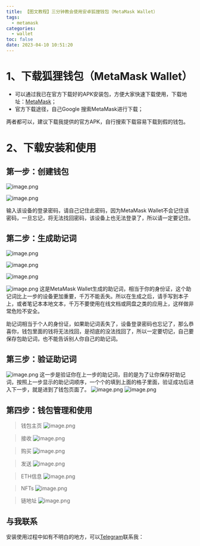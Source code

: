 ```yaml
---
title: 【图文教程】三分钟教会使用安卓狐狸钱包（MetaMask Wallet）
tags:
  - metamask
categories:
  - wallet
toc: false
date: 2023-04-10 10:51:20
---
```


# 1、下载狐狸钱包（MetaMask Wallet）
- 可以通过我已在官方下载好的APK安装包，方便大家快速下载使用，下载地址：[MetaMask](/upload/MetaMask_Android.apk)；
- 官方下载途径，自己Google 搜索MetaMask进行下载；

两者都可以，建议下载我提供的官方APK，自行搜索下载容易下载到假的钱包。

# 2、下载安装和使用
## 第一步：创建钱包
<!-- more -->
![image.png](/images/2023/04/10/50ce9e87-20ed-40df-9c81-f312565e51d2.png)

![image.png](/images/2023/04/10/a1726d31-05ea-47a4-8b2b-ed2d02fce6e7.png)


输入该设备的登录密码，请自己记住此密码，因为MetaMask Wallet不会记住该密码，一旦忘记，将无法找回密码，该设备上也无法登录了，所以请一定要记住。

## 第二步：生成助记词
![image.png](/images/2023/04/10/9498b836-380d-47bb-b6be-92c4d897fef4.png)

![image.png](/images/2023/04/10/0b3eac84-e711-4724-9942-56d5e7ceadc8.png)

![image.png](/images/2023/04/10/73b227ab-5f30-4c6b-bd56-16d514a187e0.png)

![image.png](/images/2023/04/10/608b826b-93fb-4d0e-ba30-f30ddd907575.png)
这是MetaMask Wallet生成的助记词，相当于你的身份证，这个助记词比上一步的设备更加重要，千万不能丢失。所以在生成之后，请手写到本子上，或者笔记本本地文本，千万不要使用在线文档或网盘之类的应用上，这样做非常危险不安全。

助记词相当于个人的身份证，如果助记词丢失了，设备登录密码也忘记了，那么恭喜你，钱包里面的钱将无法找回，是彻底的没法找回了，所以一定要切记，自己要保存包助记词，也不能告诉别人你自己的助记词。

## 第三步：验证助记词
![image.png](/images/2023/04/10/6f230005-65c3-4b77-bfa0-d88a4707e360.png)
这一步是验证你在上一步的助记词，目的是为了让你保存好助记词，按照上一步显示的助记词顺序，一个个的填到上面的格子里面，验证成功后进入下一步，就是进到了钱包页面了。
![image.png](/images/2023/04/10/caa2b2d0-f43b-4a9c-876a-ca550e08485d.png)
![image.png](/images/2023/04/10/c70f851a-6f5e-45c5-b52e-a137e043a5c7.png)
## 第四步：钱包管理和使用

> 钱包主页
![image.png](/images/2023/04/10/91997fd1-d087-46ce-970f-d9e2429f6ad0.png)

> 接收
![image.png](/images/2023/04/10/0fee2b0e-2c23-47f8-85d3-6d010c53f706.png)

> 购买
![image.png](/images/2023/04/10/b6544610-cf94-4620-a1f1-7f05b536d23a.png)

> 发送
![image.png](/images/2023/04/10/ca9ef668-4a89-4711-8ccb-01746bc932d3.png)

> ETH信息
![image.png](/images/2023/04/10/2b234446-dd0a-4240-ab8a-fb1d5e42d1b2.png)

> NFTs
![image.png](/images/2023/04/10/c21eb32f-9f41-443a-aee6-a359877a3604.png)

> 链地址
![image.png](/images/2023/04/10/2194c0b3-eb95-44d1-8cf9-de8caee45c8a.png)


## 与我联系
安装使用过程中如有不明白的地方，可以[Telegram](https://t.me/metarmaskswallet)联系我：